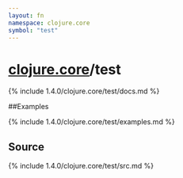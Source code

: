 ```yaml
---
layout: fn
namespace: clojure.core
symbol: "test"
---
```


# [clojure.core](../)/test

{% include 1.4.0/clojure.core/test/docs.md %}

##Examples

{% include 1.4.0/clojure.core/test/examples.md %}
## Source
{% include 1.4.0/clojure.core/test/src.md %}

